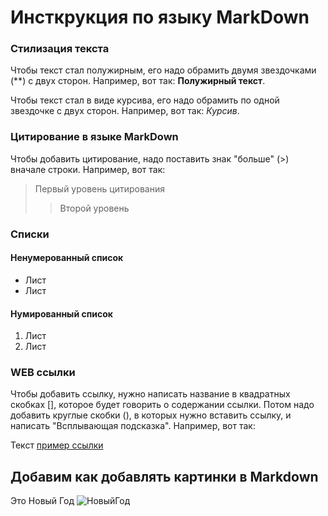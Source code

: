 # Инсткрукция по языку MarkDown

### Cтилизация текста

Чтобы текст стал полужирным, его надо обрамить двумя звездочками (**) с двух сторон. 
Например, вот так: **Полужирный текст**.

Чтобы текст стал в виде курсива, его надо обрамить по одной звездочке с двух сторон.
Например, вот так: *Курсив*.

### Цитирование в языке MarkDown

Чтобы добавить цитирование, надо поставить знак "больше" (>) вначале строки. Например, вот так:
> Первый уровень цитирования
>> Второй уровень

### Списки

#### Ненумерованный список
* Лист
* Лист

#### Нумированный список
1. Лист
2. Лиcт

### WEB ссылки

Чтобы добавить ссылку, нужно написать название в квадратных скобках [], которое будет говорить о содержании ссылки. Потом надо добавить круглые скобки (), в которых нужно вставить ссылку, и написать "Всплывающая подсказка". Например, вот так:

Текст [пример ссылки](http.example.com "Всплывающая подсказка")

## Добавим как добавлять картинки в Markdown
 Это Новый Год
 ![НовыйГод](noviygod.webp)
